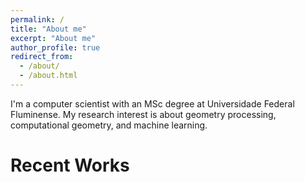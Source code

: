 ```yaml
---
permalink: /
title: "About me"
excerpt: "About me"
author_profile: true
redirect_from: 
  - /about/
  - /about.html
---
```


I'm a computer scientist with an MSc degree at Universidade Federal Fluminense. My research interest is about
geometry processing, computational geometry, and machine learning.

Recent Works
======


